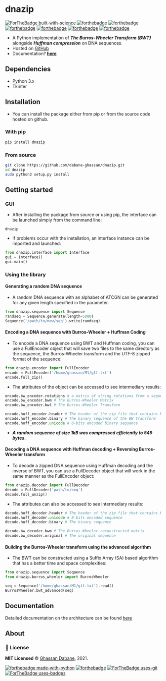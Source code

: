 # dnazip

[![ForTheBadge built-with-science](http://ForTheBadge.com/images/badges/built-with-science.svg)](https://GitHub.com/Naereen/)
[![forthebadge](https://forthebadge.com/images/badges/powered-by-coffee.svg)](https://forthebadge.com)
[![forthebadge](https://forthebadge.com/images/badges/powered-by-black-magic.svg)](https://forthebadge.com)
[![forthebadge](https://forthebadge.com/images/badges/uses-brains.svg)](https://forthebadge.com)
[![forthebadge](https://forthebadge.com/images/badges/built-with-grammas-recipe.svg)](https://forthebadge.com)
[![forthebadge](https://forthebadge.com/images/badges/ctrl-c-ctrl-v.svg)](https://forthebadge.com)
[![forthebadge](https://forthebadge.com/images/badges/winter-is-coming.svg)](https://forthebadge.com)

- A Python implementation of ***The Burros-Wheeler Transform (BWT)*** alongside ***Huffman compression*** on DNA sequences.
- Hosted on [GitHub](https://github.com/dabane-ghassan/dnazip)
- Documentation? [**here**]()

## Dependencies

- Python 3.x 
- Tkinter

## Installation

- You can install the package either from pip or from the source code hosted on github.

### With pip

```bash
pip install dnazip
```

### From source

```bash
git clone https://github.com/dabane-ghassan/dnazip.git
cd dnazip
sudo python3 setup.py install
```

## Getting started

### GUI

- After installing the package from source or using pip, the interface can be launched simply from the command line:
```
dnazip
```
- If problems occur with the installation, an interface instance can be imported and launched:
```python
from dnazip.interface import Interface
gui = Interface()
gui.main()
```

### Using the library

#### Generating a random DNA sequence

- A random DNA sequence with an alphabet of ATCGN can be generated for any given length specified in the parameter.

```python
from dnazip.sequence import Sequence
randseq = Sequence.generate(length=5000)
Sequence('/path/to/new/seq').write(randseq)
```
#### Encoding a DNA sequence with Burros-Wheeler + Huffman Coding

- To encode a DNA sequence using BWT and Huffman coding, you can use a FullEncoder object that will save two files to the same directory as the sequence, the Burros-Wheeler transform and the UTF-8 zipped format of the sequence: 
```python
from dnazip.encoder import FullEncoder
encode = FullEncoder('/home/ghassan/M1/gtf.txt')
encode.full_zip()
```
- The attributes of the object can be accessed to see intermediary results:
```python
encode.bw_encoder.rotations # a matrix of string rotations from a sequence
encode.bw_encoder.bwm # The Burros-Wheeler Matrix
encode.bw_encoder.bwt # The Burros-Wheeler Transform

encode.huff_encoder.header # The header of the zip file that contains Huffman codes for each character as well as the sequence binary padding
encode.huff_encoder.binary # The binary sequence of the BW transform
encode.huff_encoder.unicode # 8-bits encoded binary sequence
```
- ***A random sequence of size 1kB was compressed efficiently to 549 bytes.***

#### Decoding a DNA sequence with Huffman decoding + Reversing Burros-Wheeler transform

- To decode a zipped DNA sequence using Huffman decoding and the inverse of BWT, you can use a FullDecoder object that will work in the same manner as the FullEncoder object:
```python
from dnazip.decoder import FullDecoder
decode = FullDecoder('path/to/seq')
decode.full_unzip()
```
- The attributes can also be accessed to see intermediary results:
```python
decode.huff_decoder.header # The header of the zip file that contains Huffman codes for each character as well as the sequence binary padding that where saved when the Huffman tree was created
decode.huff_decoder.unicode # 8-bits encoded sequence
decode.huff_decoder.binary # The binary sequence

decode.bw_decoder.bwm # The Burros-Wheeler reconstructed matrix
decode.bw_decoder.original # The original sequence
```
#### Building the Burros-Wheeler transform using the advanced algorithm

- The BWT can be constructed using a Suffix Array (SA) based algorithm that has a better time and space complexities:

```python
from dnazip.sequence import Sequence
from dnazip.burros_wheeler import BurrosWheeler

seq = Sequence('/home/ghassan/M1/gtf.txt').read()
BurrosWheeler.bwt_advanced(seq)
```

## Documentation

Detailed documentation on the architecture can be found [here](https://dabane-ghassan.github.io/dnazip)

## About

### :scroll: License 
**MIT Licensed** © [Ghassan Dabane](https://github.com/dabane-ghassan), 2021.

[![forthebadge made-with-python](http://ForTheBadge.com/images/badges/made-with-python.svg)](https://www.python.org/)
[![forthebadge](https://forthebadge.com/images/badges/made-with-markdown.svg)](https://forthebadge.com)
[![ForTheBadge uses-git](http://ForTheBadge.com/images/badges/uses-git.svg)](https://GitHub.com/)
[![ForTheBadge uses-badges](http://ForTheBadge.com/images/badges/uses-badges.svg)](http://ForTheBadge.com)
